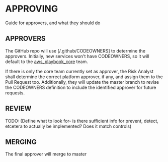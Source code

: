 # APPROVING
Guide for approvers, and what they should do

## APPROVERS
The GitHub repo will use [/.github/CODEOWNERS] to determine the approvers. Initially, new services won't have CODEOWNERS, so it will default to the [aws_playbook_core](https://github.com/orgs/open-itg/teams/aws_playbook_core) team.

If there is only the core team currently set as approver, the Risk Analyst shall determine the correct platform approver, if any, and assign them to the Pull Request too. Additionally, they will update the master branch to revise the CODEOWNERS definition to include the identified approver for future requests. 

## REVIEW
TODO: 
(Define what to look for- is there sufficient info for prevent, detect, etcetera to actually be implemented? Does it match controls)

## MERGING
The final approver will merge to master